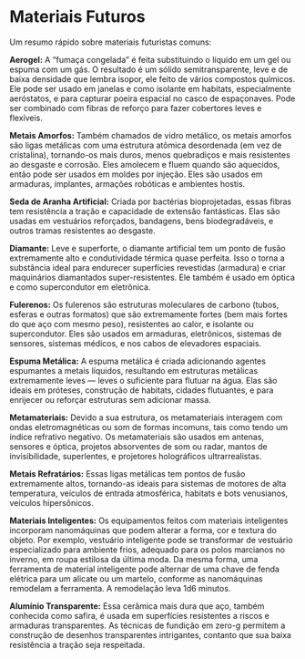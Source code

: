 # Materiais Futuros

Um resumo rápido sobre materiais futuristas comuns:

<!--sort-->

**Aerogel:** A “fumaça congelada” é feita substituindo o líquido em um gel ou espuma com um gás. O resultado é um sólido semitransparente, leve e de baixa densidade que lembra isopor, ele feito de vários compostos químicos. Ele pode ser usado em janelas e como isolante em habitats, especialmente aeróstatos, e para capturar poeira espacial no casco de espaçonaves. Pode ser combinado com fibras de reforço para fazer cobertores leves e flexíveis.

**Metais Amorfos:** Também chamados de vidro metálico, os metais amorfos são ligas metálicas com uma estrutura atômica desordenada (em vez de cristalina), tornando-os mais duros, menos quebradiços e mais resistentes ao desgaste e corrosão. Eles amolecem e fluem quando são aquecidos, então pode ser usados em moldes por injeção. Eles são usados em armaduras, implantes, armações robóticas e ambientes hostis.

**Seda de Aranha Artificial:** Criada por bactérias bioprojetadas, essas fibras tem resistência a tração e capacidade de extensão fantásticas. Elas são usadas em vestuários reforçados, bandagens, bens biodegradáveis, e outros tramas resistentes ao desgaste.

**Diamante:** Leve e superforte, o diamante artificial tem um ponto de fusão extremamente alto e condutividade térmica quase perfeita. Isso o torna a substância ideal para endurecer superfícies revestidas (armadura) e criar maquinários diamantados super-resistentes. Ele também é usado em óptica e como supercondutor em eletrônica.

**Fulerenos:** Os fulerenos são estruturas moleculares de carbono (tubos, esferas e outras formatos) que são extremamente fortes (bem mais fortes do que aço com mesmo peso), resistentes ao calor, e isolante ou supercondutor. Eles são usados em armaduras, eletrônicos, sistemas de sensores, sistemas médicos, e nos cabos de elevadores espaciais.

**Espuma Metálica:** A espuma metálica é criada adicionando agentes espumantes a metais líquidos, resultando em estruturas metálicas extremamente leves — leves o suficiente para flutuar na água. Elas são ideais em próteses, construção de habitats, cidades flutuantes, e para enrijecer ou reforçar estruturas sem adicionar massa.

**Metamateriais:** Devido a sua estrutura, os metamateriais interagem com ondas eletromagnéticas ou som de formas incomuns, tais como tendo um índice refrativo negativo. Os metamateriais são usados em antenas, sensores e óptica, projetos absorventes de som ou radar, mantos de invisibilidade, superlentes, e projetores holográficos ultrarrealistas.

**Metais Refratários:** Essas ligas metálicas tem pontos de fusão extremamente altos, tornando-as ideais para sistemas de motores de alta temperatura, veículos de entrada atmosférica, habitats e bots venusianos, veículos hipersônicos.

**Materiais Inteligentes:** Os equipamentos feitos com materiais inteligentes incorporam nanomáquinas que podem alterar a forma, cor e textura do objeto. Por exemplo, vestuário inteligente pode se transformar de vestuário especializado para ambiente frios, adequado para os polos marcianos no inverno, em roupa estilosa da última moda. Da mesma forma, uma ferramenta de material inteligente pode alternar de uma chave de fenda elétrica para um alicate ou um martelo, conforme as nanomáquinas remodelam a ferramenta. A remodelação leva 1d6 minutos.

**Alumínio Transparente:** Essa cerâmica mais dura que aço, também conhecida como safira, é usada em superfícies resistentes a riscos e armaduras transparentes. As técnicas de fundição em zero-g permitem a construção de desenhos transparentes intrigantes, contanto que sua baixa resistência a tração seja respeitada.

<!--sort-end-->

